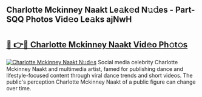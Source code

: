 ## Charlotte Mckinney Naakt Le𝚊k𝚎d N𝚞𝚍es - Part-SQQ Photos Vid𝚎o Le𝚊ks ajNwH

# <h2><a href="http://fb1kq8.evod.top/?m=Charlotte+Mckinney+Naakt">🔗 👉🔴 Charlotte Mckinney Naakt Vid𝚎o Ph𝚘t𝚘s</a></h2>

[![Charlotte Mckinney Naakt N𝚞d𝚎s](https://i.imgur.com/8V9OHl7.gif)](http://fb1kq8.evod.top/?m=Charlotte+Mckinney+Naakt)
Social media celebrity Charlotte Mckinney Naakt and multimedia artist, famed for publishing dance and lifestyle-focused content through viral dance trends and short videos. The public's perception Charlotte Mckinney Naakt of a public figure can change over time. 
